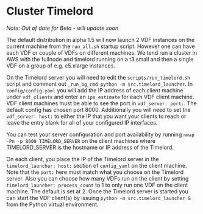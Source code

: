# Cluster Timelord

*Note: Out of date for Beta - will update soon*

The default distribution in alpha 1.5 will now launch 2 VDF instances on the current machine from the `run_all.sh` startup script. However one can have each VDF or couple of VDFs on different machines. We tend run a cluster in AWS with the fullnode and timelord running on a t3.small and then a single VDF on a group of e.g. c5.xlarge instances.

On the Timelord server you will need to edit the `scripts/run_timelord.sh` script and comment out `_run_bg_cmd python -m src.timelord_launcher`. In `config/config.yaml` you will add the IP address of each client machine under `vdf_clients` and enter an `ips_estimate` for each VDF client machine. VDF client machines must be able to see the port in `vdf_server: port:`. The default config has chosen port 8000. Additionally you will need to set the `vdf_server: host:` to either the IP that you want your clients to reach or leave the entry blank for all of your configured IP interfaces.

You can test your server configuration and port availability by running `nmap -Pn -p 8000 TIMELORD_SERVER` on the client machines where TIMELORD_SERVER is the hostname or IP address of the Timelord.

On each client, you place the IP of the Timelord server in the `timelord_launcher: host:` section of `config_yaml` on the client machine. Note that the `port:` here must match what you choose on the Timelord server. Also you can choose how many VDFs run on the client by setting `timelord_launcher: process_count` to 1 to only run one VDF on the client machine. The default is set at 2. Once the Timelord server is started you can start the VDF client(s) by issuing `python -m src.timelord_launcher &` from the Python virtual environment.